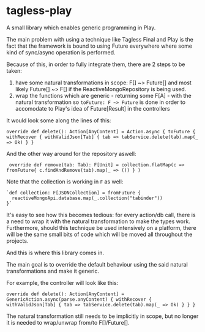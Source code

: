 # tagless-play
A small library which enables generic programming in Play.

The main problem with using a technique like Tagless Final and Play is the fact that the framework is bound to using Future everywhere where some kind of sync/async operation is performed. 

Because of this, in order to fully integrate them, there are 2 steps to be taken:
 1. have some natural transformations in scope: F[] ~> Future[] and most likely Future[] ~> F[] if the ReactiveMongoRepository is being used.
 2. wrap the functions which are generic - returning some F[A] - with the natural transformation so `toFuture: F ~> Future` is done in order to accomodate to Play's idea of Future[Result] in the controllers 
 
 It would look some along the lines of this:
 
   `override def delete(): Action[AnyContent] = Action.async {
      toFuture {
        withRecover {
          withValidJson[Tab] {
            tab => tabService.delete(tab).map(_ => Ok)
          }
   }`
   
   And the other way around for the repository aswell:
   
     override def remove(tab: Tab): F[Unit] = collection.flatMap(c => fromFuture{ c.findAndRemove(tab).map(_ => ()) } )
     
   Note that the collection is working in `F` as well:
    
    `def collection: F[JSONCollection] = fromFuture {
      reactiveMongoApi.database.map(_.collection("tabinder"))
    }`

It's easy to see how this becomes tedious: for every action/db call, there is a need to wrap it with the natural transformation to make the types work. Furthermore, should this technique be used intensively on a platform, there will be the same small bits of code which will be moved all throughout the projects.

And this is where this library comes in.

The main goal is to override the default behaviour using the said natural transformations and make it generic. 

For example, the controller will look like this:

  `override def delete(): Action[AnyContent] = GenericAction.async(parse.anyContent) {
     withRecover {
       withValidJson[Tab] {
         tab => tabService.delete(tab).map(_ => Ok)
       }
     }
   }`
   
The natural transformation still needs to be implicitly in scope, but no longer it is needed to wrap/unwrap from/to F[]/Future[].
   
